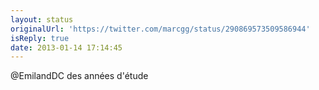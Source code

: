 ```yaml
---
layout: status
originalUrl: 'https://twitter.com/marcgg/status/290869573509586944'
isReply: true
date: 2013-01-14 17:14:45
---
```


@EmilandDC des années d'étude
